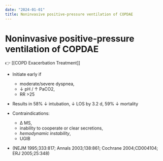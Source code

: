 ```yaml
---
date: "2024-01-01"
title: Noninvasive positive-pressure ventilation of COPDAE
---
```



# Noninvasive positive-pressure ventilation of COPDAE

👉 [[COPD Exacerbation Treatment]]

- Initiate early if
  - moderate/severe dyspnea,
  - ↓ pH / ↑ PaCO2,
  - RR >25
- Results in 58% ↓ intubation, ↓ LOS by 3.2 d, 59% ↓ mortality
- Contraindications:

  - Δ MS,
  - inability to cooperate or clear secretions,
  - _hemodynamic instability_,
  - UGIB

- (NEJM 1995;333:817; Annals 2003;138:861; Cochrane 2004;CD004104; ERJ 2005;25:348)
